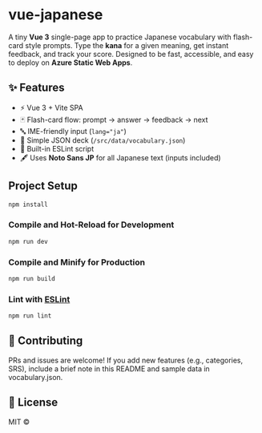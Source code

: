 # vue-japanese

A tiny **Vue 3** single-page app to practice Japanese vocabulary with flash-card style prompts. Type the **kana** for a given meaning, get instant feedback, and track your score. Designed to be fast, accessible, and easy to deploy on **Azure Static Web Apps**.

## ✨ Features

- ⚡️ Vue 3 + Vite SPA  
- 🃏 Flash-card flow: prompt → answer → feedback → next  
- 🔤 IME-friendly input (`lang="ja"`)  
- 📝 Simple JSON deck (`/src/data/vocabulary.json`)  
- 🧪 Built-in ESLint script  
- 🖋 Uses **Noto Sans JP** for all Japanese text (inputs included)

## Project Setup

```sh
npm install
```

### Compile and Hot-Reload for Development

```sh
npm run dev
```

### Compile and Minify for Production

```sh
npm run build
```

### Lint with [ESLint](https://eslint.org/)

```sh
npm run lint
```

## 🤝 Contributing
PRs and issues are welcome! If you add new features (e.g., categories, SRS), include a brief note in this README and sample data in vocabulary.json.

## 📄 License
MIT ©
